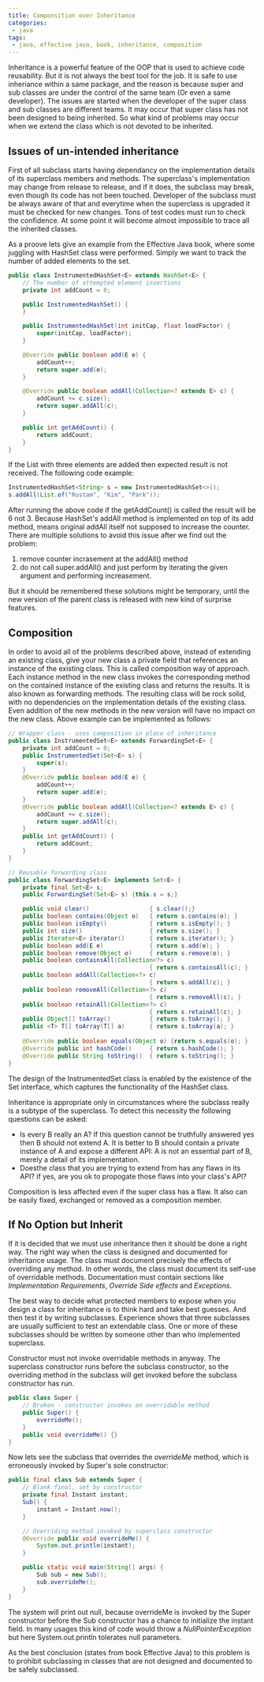 ```yaml
---
title: Componsition over Inheritance
categories:
 - java
tags:
 - java, effective java, book, inheritance, composition
---
```


Inheritance is a powerful feature of the OOP that is used to achieve code reusability. But it is not always the best tool for the job. It is safe to use inheriance within a same package, and the reason is because super and sub classes are under the control of the same team (Or even a same developer). The issues are started when the developer of the super class and sub classes are different teams. It may occur that super class has not been designed to being inherited. So what kind of problems may occur when we extend the class which is not devoted to be inherited. 

## Issues of un-intended inheritance

First of all subclass starts having dependancy on the implementation details of its superclass members and methods. The superclass's implementation may change from release to release, and if it does, the subclass may break, even though its code has not been touched. Developer of the subclass must be always aware of that and everytime when the superclass is upgraded it must be checked for new changes. Tons of test codes must run to check the confidence. At some point it will become almost impossible to trace all the inherited classes. 

As a proove lets give an example from the Effective Java book, where some juggling with HashSet class were performed. Simply we want to track the number of added elements to the set. 

```java
public class InstrumentedHashSet<E> extends HashSet<E> {
    // The number of attempted element insertions
    private int addCount = 0;

    public InstrumentedHashSet() {        
    }

    public InstrumentedHashSet(int initCap, float loadFactor) {
        super(initCap, loadFactor);
    }

    @Override public boolean add(E e) {
        addCount++;
        return super.add(e);
    }

    @Override public boolean addAll(Collection<? extends E> c) {
        addCount += c.size();
        return super.addAll(c);
    }

    public int getAddCount() {
        return addCount;
    }
}
```

If the List with three elements are added then expected result is not received. The following code example:

```java
InstrumentedHashSet<String> s = new InstrumentedHashSet<>();
s.addAll(List.of("Rustam", "Kim", "Park"));
```

After running the above code if the getAddCount() is called the result will be 6 not 3. Because HashSet's addAll method is implemented on top of its add method, means original addAll itself not supposed to increase the counter. There are multiple solutions to avoid this issue after we find out the problem:
1. remove counter incrasement at the addAll() method
2. do not call super.addAll() and just perform by iterating the given argument and performing increasement.

But it should be remembered these solutions might be temporary, until the new version of the parent class is released with new kind of surprise features.


## Composition

In order to avoid all of the problems described above, instead of extending an existing class, give your new class a private field that references an instance of the existing class. This is called composition way of approach. Each instance method in the new class invokes the corresponding method on the contained instance of the existing class and returns the results. It is also known as forwarding methods. The resulting class will be rock solid, with no dependencies on the implementation details of the existing class. Even addition of the new methods in the new version will have no impact on the new class. Above example can be implemented as follows:

```java
// Wrapper class - uses composition in place of inheritance
public class InstrumentedSet<E> extends ForwardingSet<E> {
    private int addCount = 0;
    public InstrumentedSet(Set<E> s) {
        super(s);
    }
    @Override public boolean add(E e) {
        addCount++;
        return super.add(e);
    }
    @Override public boolean addAll(Collection<? extends E> c) {
        addCount += c.size();
        return super.addAll(c);
    }
    public int getAddCount() {
        return addCount;
    }
}

// Reusable forwarding class
public class ForwardingSet<E> implements Set<E> {
    private final Set<E> s;
    public ForwardingSet(Set<E> s) {this.s = s;}

    public void clear()                 { s.clear();}
    public boolean contains(Object o)   { return s.contains(o); }
    public boolean isEmpty()            { return s.isEmpty(); }
    public int size()                   { return s.size(); }
    public Iterator<E> iterator()       { return s.iterator(); }
    public boolean add(E e)             { return s.add(e); }
    public boolean remove(Object o)     { return s.remove(o); }
    public boolean containsAll(Collection<?> c)
                                        { return s.containsAll(c); }
    public boolean addAll(Collection<?> c)
                                        { return s.addAll(c); }
    public boolean removeAll(Collection<?> c)
                                        { return s.removeAll(c); }
    public boolean retainAll(Collection<?> c)
                                        { return s.retainAll(c); }
    public Object[] toArray()           { return s.toArray(); }
    public <T> T[] toArray(T[] a)       { return s.toArray(a); }
    
    @Override public boolean equals(Object o) {return s.equals(o); }
    @Override public int hashCode()     { return s.hashCode(); }
    @Override public String toString()  { return s.toString(); }
}
```

The design of the InstrumentedSet class is enabled by the existence of the Set interface, which captures the functionality of the HashSet class.

Inheritance is appropriate only in circumstances where the subclass really is a subtype of the superclass. To detect this necessity the following questions can be asked:
- Is every B really an A? If this question cannot be truthfully answered yes then B should not extend A. It is better to B should contain a private instance of A and expose a different API: A is not an essential part of B, merely a detail of its implementation.
- Doesthe class that you are trying to extend from has any flaws in its API? if yes, are you ok to propogate those flaws into your class's API?

Composition is less affected even if the super class has a flaw. It also can be easily fixed, exchanged or removed as a composition member. 

## If No Option but Inherit

If it is decided that we must use inheritance then it should be done a right way. The right way when the class is designed and documented for inheritance usage. The class must document precisely the effects of overriding any method. In other words, the class must document its self-use of overridable methods. Documentation must contain sections like *Implementation Requirements*, *Override Side effects* and *Exceptions*. 

The best way to decide what protected members to expose when you design a class for inheritance is to think hard and take best guesses. And then test it by writing subclasses. Experience shows that three subclasses are usually sufficient to test an extendable class. One or more of these subclasses should be written by someone other than who implemented superclass.

Constructor must not invoke overridable methods in anyway. The superclass constructor runs before the subclass constructor, so the overriding method in the subclass will get invoked before the subclass constructor has run.

```java
public class Super {
    // Broken - constructor invokes an overridable method
    public Super() {
        overrideMe();
    }
    public void overrideMe() {}    
}
```

Now lets see the subclass that overrides the *overrideMe* method, which is erroneously invoked by Super's sole constructor:

```java
public final class Sub extends Super {
    // Blank final, set by constructor
    private final Instant instant;
    Sub() {
        instant = Instant.now();
    }

    // Overriding method invoked by superclass constructor
    @Override public void overrideMe() {
        System.out.println(instant);
    }

    public static void main(String[] args) {
        Sub sub = new Sub();
        sub.overrideMe();
    }
}
```

The system will print out null, because overrideMe is invoked by the Super constructor before the Sub constructor has a chance to initialize the instant field. In many usages this kind of code would throw a *NullPointerException* but here System.out.println tolerates null parameters.

As the best conclusion (states from book Effective Java) to this problem is to prohibit subclassing in classes that are not designed and documented to be safely subclassed.

